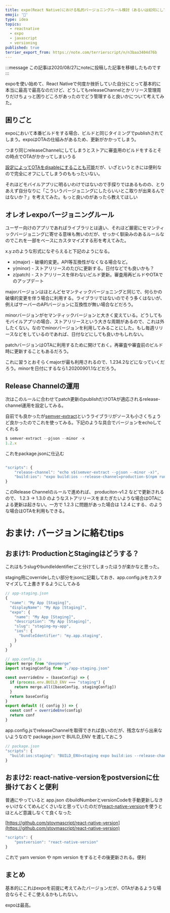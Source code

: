 ```yaml
---
title: expo(React Native)における私的バージョニングルール検討（あるいは如何にしてOTAと付き合うか）
emoji: '🥑'
type: idea
topics:
  - reactnative
  - expo
  - javascript
  - versioning
published: true
terrier_export_from: https://note.com/terrierscript/n/n3baa3404d76b
---
```


:::message
この記事は2020/08/27にnoteに投稿した記事を移植したものです
:::

expoを使い始めて、React Nativeで何度か挫折していた自分にとって基本的に本当に最高で最高なのだけど、どうしてもreleaseChannelとかリリース管理周りだけちょっと困りどころがあったのでどう管理すると良いかについて考えてみた。

## 困りごと

expoにおいて本番ビルドをする場合、ビルドと同じタイミングでpublishされてしまう。expoはOTAの仕組みがあるため、更新がかかってしまう。

つまり同じreleaseChannelにしてしまうとストアに審査用のビルドをするとその時点でOTAがかかってしまいうる

[設定によってOTAをdisableにすることも可能](https://docs.expo.io/versions/latest/config/app/)だが、いざというときには便利なので完全にオフにしてしまうのももったいない。

それほどモバイルアプリに明るいわけではないので手探りではあるものの、とりあえず自分なりに「こういうバージョニングにしたらいいとこ取りが出来るんではないか？」を考えてみた。もっと良いのがあったら教えてほしい

## オレオレexpoバージョニングルール

ユーザー向けのアプリであればライブラリとは違い、それほど厳密にセマンティックバージョニングに寄せる意味も無いのだが、せっかく馴染みのあるルールなのでこれを一部をベースにカスタマイズする形を考えてみた。

x.y.zのような形式になぞらえると下記のようになる。

- x(major) - 破壊的変更。API等互換性がなくなる場合など。
- y(minor) - ストアリリースのたびに更新する。日付などでも良いかも？
- z(patch) - ストアリリースを伴わないビルド更新。審査用再ビルドやOTAでのアップデート

majorバージョンはほとんどセマンティックバージョニングと同じで、何らかの破壊的変更を伴う場合に利用する。ライブラリではないのでそう多くはないが、例えばサーバーのAPIバージョンに互換性が無い場合などだろう。

minorバージョンがセマンティックバージョンと大きく変えている。どうしてもモバイルアプリの場合、ストアリリースという大きな周期があるので、これは外したくない。なのでminorバージョンを利用してみることにした。もし毎週リリースなどをしているのであれば、日付などにしても良いかもしれない。

patchバージョンはOTAに利用するために開けておく。再審査や審査前のビルド時に更新することもあるだろう。

これに習うとおそらくmajorが最も利用されるので、1.234.2などになっていくだろう。minorを日付にするなら1.20200901.1などだろう。

## Release Channelの運用

次はこのルールに合わせてpatch更新のpublishだけOTAが適応されるrelease-channel運用を設定してみる。

自前でも良かったが[semver-extract](https://www.npmjs.com/package/semver-extract)というライブラリがソースも小さくちょうど良かったのでこれを使ってみる。下記のような具合でバージョンをechoしてくれる

```jsx
$ semver-extract --pjson --minor -x
1.2.x
```

これをpackage.jsonに仕込む

```jsx

"scripts": {
	"release-channel": "echo v$(semver-extract --pjson --minor -x)",
	"build:ios": "expo build:ios --release-channel=production-$(npm run release-channel --silent)"
}
```

このRelease Channelのルールで進めれば、 produciton-v1.2 などで更新されるので、 1.2.3 → 1.3.0 のようなストアリリースをまたぎたいような場合はOTAによる更新は起きない。一方で 1.2.3 に問題があった場合は 1.2.4 にする、のような場合はOTAを利用もできる。

# おまけ: バージョンに絡むtips

## おまけ1: ProductionとStagingはどうする？

これはもうslugやbundleIdentifierごと分けてしまったほうが楽かなと思った。

staging用にoverrideしたい部分をjsonに記載しておき、app.config.jsをカスタマイズして上書きするようにしてみる

```jsx
// app-staging.json
{
  "name": "My App [Staging]",
  "displayName": "My App [Staging]",
  "expo": {
    "name": "My App [Staging]",
    "description": "My App [Staging]",
    "slug": "staging-my-app",
    "ios": {
      "bundleIdentifier": "my.app.staging",
    }
  }
}
```

```jsx
// app.config.js
import merge from "deepmerge"
import stagingConfig from "./app-staging.json"

const overrideEnv = (baseConfig) => {
  if (process.env.BUILD_ENV === "staging") {
    return merge.all([baseConfig, stagingConfig])
  }
  return baseConfig
}
export default ({ config }) => {
  const conf = overrideEnv(config)
  return conf
}
```

app.config.jsでreleaseChannelを取得できれば良いのだが、残念ながら出来ないようなので package.jsonで BUILD_ENV を渡しておこう

```jsx
// package.json
"scripts": {
  "build:ios:staging": "BUILD_ENV=staging expo build:ios --release-channel=staging-$(npm run release-channel --silent)"
}
```

## おまけ2: react-native-versionをpostversionに仕掛けておくと便利

普通にやっていると app.json のbuildNumberとversionCodeを手動更新しなきゃいけなくてめんどくさいなと思っていたのだが[react-native-version](https://github.com/stovmascript/react-native-version)を使うとほとんど意識しなくて良くなった

[https://github.com/stovmascript/react-native-version](https://github.com/stovmascript/react-native-version)

```jsx
"scripts": {
	"postversion": "react-native-version"
}
```

これで yarn version や npm version をするとその後更新される。便利

## まとめ

基本的にこれはexpoを前提に考えてみたバージョンだが、OTAがあるような場合ならそこそこ使えるかもしれない。

expoは最高。